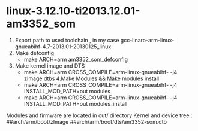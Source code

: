 # linux-3.12.10-ti2013.12.01-am3352_som

1. Export path to used toolchain , in my case gcc-linaro-arm-linux-gnueabihf-4.7-2013.01-20130125_linux
2. Make defconfig  
	* make ARCH=arm am3352_som_defconfig
3. Make kernel image and DTS
	* make ARCH=arm CROSS_COMPILE=arm-linux-gnueabihf- -j4 zImage dtbs
4.Make Modules && Make modules install
 	* make ARCH=arm CROSS_COMPILE=arm-linux-gnueabihf- -j4 INSTALL_MOD_PATH=out modules
 	* make ARCH=arm CROSS_COMPILE=arm-linux-gnueabihf- -j4 INSTALL_MOD_PATH=out modules_install
 
 
Modules and firmware are located in out/ directory
Kernel and device tree :
##arch/arm/boot/zImage
##arch/arm/boot/dts/am3352-som.dtb



